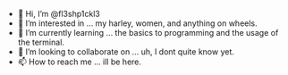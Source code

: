 - 👋 Hi, I’m @fl3shp1ckl3
- 👀 I’m interested in ... my harley, women, and anything on wheels.
- 🌱 I’m currently learning ... the basics to programming and the usage of the terminal.
- 💞️ I’m looking to collaborate on ... uh, I dont quite know yet.
- 📫 How to reach me ... ill be here.

<!---
fl3shp1ckl3/fl3shp1ckl3 is a ✨ special ✨ repository because its `README.md` (this file) appears on your GitHub profile.
You can click the Preview link to take a look at your changes.
--->
